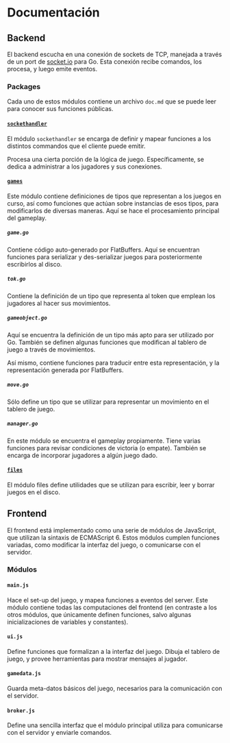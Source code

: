 # Documentación

## Backend

El backend escucha en una conexión de sockets de TCP, manejada a través de un port de [socket.io](http://socket.io) para Go. Esta conexión recibe comandos, los procesa, y luego emite eventos.

### Packages

Cada uno de estos módulos contiene un archivo `doc.md` que se puede leer para conocer sus funciones públicas.

#### [`sockethandler`](https://github.com/ArturoVM/gato/blob/master/sockethandler/doc.md)

El módulo `sockethandler` se encarga de definir y mapear funciones a los distintos commandos que el cliente puede emitir.

Procesa una cierta porción de la lógica de juego. Específicamente, se dedica a administrar a los jugadores y sus conexiones.

#### [`games`](https://github.com/ArturoVM/gato/blob/master/games/doc.md)

Este módulo contiene definiciones de tipos que representan a los juegos en curso, así como funciones que actúan sobre instancias de esos tipos, para modificarlos de diversas maneras. Aquí se hace el procesamiento principal del gameplay.

##### `game.go`

Contiene código auto-generado por FlatBuffers. Aquí se encuentran funciones para serializar y des-serializar juegos para posteriormente escribirlos al disco.

##### `tok.go`

Contiene la definición de un tipo que representa al token que emplean los jugadores al hacer sus movimientos.

##### `gameobject.go`

Aquí se encuentra la definición de un tipo más apto para ser utilizado por Go. También se definen algunas funciones que modifican al tablero de juego a través de movimientos.

Así mismo, contiene funciones para traducir entre esta representación, y la representación generada por FlatBuffers.

##### `move.go`

Sólo define un tipo que se utilizar para representar un movimiento en el tablero de juego.

##### `manager.go`

En este módulo se encuentra el gameplay propiamente. Tiene varias funciones para revisar condiciones de victoria (o empate). También se encarga de incorporar jugadores a algún juego dado.

#### [`files`](https://github.com/ArturoVM/gato/blob/master/files/doc.md)

El módulo files define utilidades que se utilizan para escribir, leer y borrar juegos en el disco.

## Frontend

El frontend está implementado como una serie de módulos de JavaScript, que utilizan la sintaxis de ECMAScript 6. Estos módulos cumplen funciones variadas, como modificar la interfaz del juego, o comunicarse con el servidor.

### Módulos

#### `main.js`

Hace el set-up del juego, y mapea funciones a eventos del server. Este módulo contiene todas las computaciones del frontend (en contraste a los otros módulos, que únicamente definen funciones, salvo algunas inicializaciones de variables y constantes).

#### `ui.js`

Define funciones que formalizan a la interfaz del juego. Dibuja el tablero de juego, y provee herramientas para mostrar mensajes al jugador.

#### `gamedata.js`

Guarda meta-datos básicos del juego, necesarios para la comunicación con el servidor.

#### `broker.js`

Define una sencilla interfaz que el módulo principal utiliza para comunicarse con el servidor y enviarle comandos.